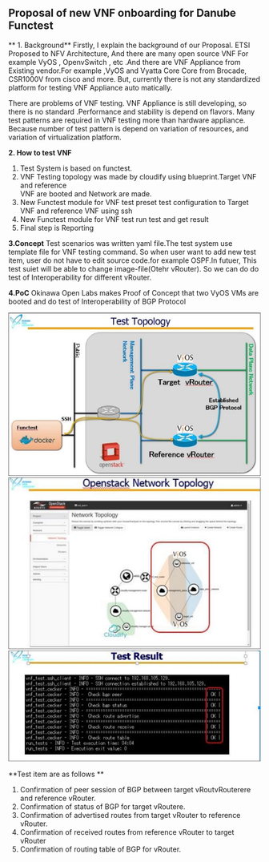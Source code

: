**Proposal of new VNF onboarding for Danube Functest**
------------------------------------------------------


** 1. Background**
Firstly, I explain the background of our Proposal. ETSI Proposed to NFV Architecture, And there are many open source VNF For example VyOS , OpenvSwitch , etc .And there are VNF Appliance from Existing vendor.For example ,VyOS and Vyatta Core Core from Brocade, CSR1000V from cisco and more. But, currently there is not any standardized platform for testing VNF Appliance auto matically.
 
There are problems of VNF testing. VNF Appliance is still developing, so there is no standard .Performance and stability is depend on flavors. Many test patterns are required in VNF testing more than hardware appliance. Because number of test pattern is depend on variation of resources, and variation of virtualization platform.
 
**2. How to test VNF**
 1. Test System is based on functest.
 2. VNF Testing topology was made by cloudify using blueprint.Target VNF and reference    
      VNF are booted and Network are made.
 3. New Functest module for VNF test preset test configuration to Target VNF and reference  VNF using ssh
 4. New Functest module for VNF test run test and get result
 5. Final step is Reporting


**3.Concept**
Test scenarios was written yaml file.The test system use template file for VNF testing command. So when user want to add new test item, user do not have to edit source code.for example OSPF.In futuer, This test suiet  will be able to change image-file(Otehr vRouter). So we can do do test of Interoperability for different vRouter.

**4.PoC**
Okinawa Open Labs makes Proof of Concept that two VyOS VMs are booted and do test of Interoperability of BGP Protocol

![Test Topology](topology.jpeg)
![Test Topology openstack dashbord](network.jpeg)
![Test Result](testtopology.jpeg)

**Test item are as follows **
1. Confirmation of peer session of BGP between target vRoutvRouterere and reference vRouter.
2. Confirmation of status of BGP for target vRoutere.
3. Confirmation of advertised routes from target vRouter to reference vRouter.
4. Confirmation of received routes from reference vRouter to target vRouter
5. Confirmation of routing table of BGP for vRouter.

